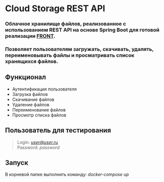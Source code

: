 # Cloud Storage REST API
### Облачное хранилище файлов, реализованное с использованием REST API на основе Spring Boot для готовой реализации [FRONT](https://github.com/netology-code/jd-homeworks/tree/master/diploma/netology-diplom-frontend "Кликни меня :)").
### Позволяет пользователям загружать, скачивать, удалять, переименовывать файлы и просматривать список хранящихся файлов.

## Функционал
* Аутентификация пользователя
* Загрузка файлов
* Скачивание файлов
* Удаление файлов
* Переименование файлов
* Просмотр списка файлов

## Пользователь для тестирования
>Login: *user@user.ru*\
>Password: *password*

## Запуск
В корневой папке выполнить команду: *docker-compose up*
